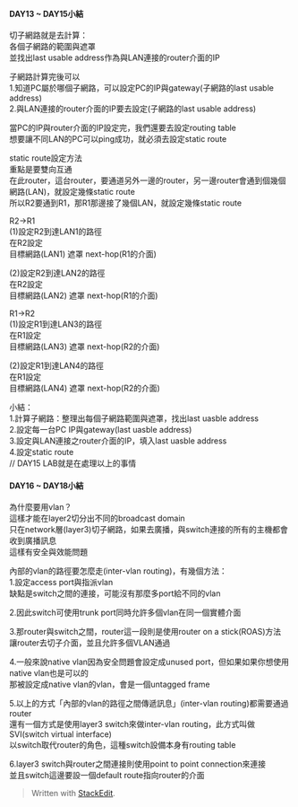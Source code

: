 #### DAY13 ~ DAY15小結


切子網路就是去計算：  
各個子網路的範圍與遮罩  
並找出last usable address作為與LAN連接的router介面的IP

子網路計算完後可以  
1.知道PC屬於哪個子網路，可以設定PC的IP與gateway(子網路的last usable address)  
2.與LAN連接的router介面的IP要去設定(子網路的last usable address)

當PC的IP與router介面的IP設定完，我們還要去設定routing table  
想要讓不同LAN的PC可以ping成功，就必須去設定static route

static route設定方法  
重點是要雙向互通  
在此router，這台router，要通道另外一邊的router，另一邊router會通到個幾個網路(LAN)，就設定幾條static route  
所以R2要通到R1，那R1那邊接了幾個LAN，就設定幾條static route


R2→R1  
(1)設定R2到達LAN1的路徑  
在R2設定  
目標網路(LAN1) 遮罩 next-hop(R1的介面)

(2)設定R2到達LAN2的路徑  
在R2設定  
目標網路(LAN2) 遮罩 next-hop(R1的介面)

R1→R2  
(1)設定R1到達LAN3的路徑  
在R1設定  
目標網路(LAN3) 遮罩 next-hop(R2的介面)

(2)設定R1到達LAN4的路徑  
在R1設定  
目標網路(LAN4) 遮罩 next-hop(R2的介面)


小結：  
1.計算子網路：整理出每個子網路範圍與遮罩，找出last uasble address  
2.設定每一台PC IP與gateway(last uasble address)  
3.設定與LAN連接之router介面的IP，填入last uasble address  
4.設定static route  
// DAY15 LAB就是在處理以上的事情

#### DAY16 ~ DAY18小結

為什麼要用vlan？  
這樣才能在layer2切分出不同的broadcast domain  
只在network層(layer3)切子網路，如果去廣播，與switch連接的所有的主機都會收到廣播訊息  
這樣有安全與效能問題

內部的vlan的路徑要怎麼走(inter-vlan routing)，有幾個方法：  
1.設定access port與指派vlan  
缺點是switch之間的連接，可能沒有那麼多port給不同的vlan

2.因此switch可使用trunk port同時允許多個vlan在同一個實體介面

3.那router與switch之間，router這一段則是使用router on a stick(ROAS)方法  
讓router去切子介面，並且允許多個VLAN通過

4.一般來說native vlan因為安全問題會設定成unused port，但如果如果你想使用native vlan也是可以的  
那被設定成native vlan的vlan，會是一個untagged frame

5.以上的方式「內部的vlan的路徑之間傳遞訊息」(inter-vlan routing)都需要通過router  
還有一個方式是使用layer3 switch來做inter-vlan routing，此方式叫做SVI(switch virtual interface)  
以switch取代router的角色，這種switch設備本身有routing table

6.layer3 switch與router之間連接則使用point to point connection來連接  
並且switch這邊要設一個default route指向router的介面



> Written with [StackEdit](https://stackedit.io/).